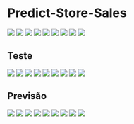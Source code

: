 # Predict-Store-Sales

















![](/output.png)
![](/output1.png)
![](/output2.png)
![](/output3.png)
![](/output4.png)
![](/output5.png)
![](/output6.png)
![](/output7.png)
![](/output8.png)



## Teste
![](/testing%20(1).png) 
![](/testing%20(2).png)
![](/testing%20(3).png)
![](/testing%20(4).png)
![](/testing%20(5).png)
![](/testing%20(6).png)
![](/testing%20(7).png)
![](/testing%20(8).png)
![](/testing%20(9).png)

## Previsão
![](/Predictions%20(1).png) 
![](/Predictions%20(2).png)
![](/Predictions%20(3).png)
![](/Predictions%20(4).png)
![](/Predictions%20(5).png)
![](/Predictions%20(6).png)
![](/Predictions%20(7).png)
![](/Predictions%20(8).png)
![](/Predictions%20(9).png)
